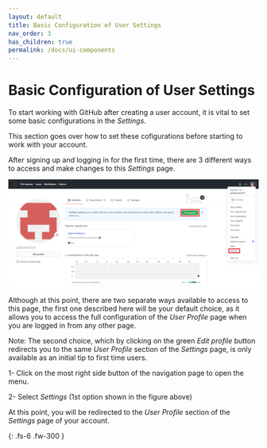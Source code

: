 ```yaml
---
layout: default
title: Basic Configuration of User Settings
nav_order: 3
has_children: true
permalink: /docs/ui-components
---
```


# Basic Configuration of User Settings

To start working with GitHub after creating a user account, it is vital to set some basic configurations in the _Settings_.

This section goes over how to set these cofigurations before starting to work with your account.

After signing up and logging in for the first time, there are 3 different ways to access and make changes to this _Settings_ page.

!["Access to User Profile from Home Page"](https://github.com/orion13579/COMM-2216-SetE-Group6/blob/gh-pages/assets/images/HomePageToProfile-edited.png?raw=true)

Although at this point, there are two separate ways available to access to this page, the first one described here will be your default choice, as it allows you to access the full configuration of the _User Profile_ page when you are logged in from any other page.

Note: The second choice, which by clicking on the green _Edit profile_ button redirects you to the same _User Profile_ section of the _Settings_ page, is only available as an initial tip to first time users.

1- Click on the most right side button of the navigation page to open the menu.

2- Select _Settings_ (1st option shown in the figure above)

At this point, you will be redirected to the _User Profile_ section of the _Settings_ page of your account.

{: .fs-6 .fw-300 }
